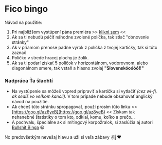 # Fico bingo

Návod na použitie:

1. Pri najbližšom vystúpení pána premiéra >> [klikni sem](http://www.bullshitbingo.net/cards/custom/?title=Fico+Bingo&exclamation=Slovensk%C3%B3o%C3%B3%C3%B3%C3%B3%21%21&free_square=SOROS&terms=Radi%C4%8Dovej+vl%C3%A1da%0D%0AMiklo%C5%A1%0D%0ADzurinda%0D%0AMajdan%0D%0AHyeny%0D%0AProstit%C3%BAtky%0D%0ABordel%0D%0ASlovensku+sa+dar%C3%AD%0D%0AMakroekonomick%C3%A9+ukazatele%0D%0AMD%C5%BD%0D%0AOpoz%C3%ADcia%0D%0AIlumin%C3%A1ti%0D%0A%C3%9A%C5%BEern%C3%ADk%0D%0AStrategick%C3%BD+partner%0D%0AZahrani%C4%8Dn%C3%BD+rukopis%0D%0APrezident%0D%0ADla%C5%BEobn%C3%A9+kocky%0D%0APolitick%C3%BD+kapit%C3%A1l%0D%0APrevrat%0D%0A%C3%9Astavn%C3%BD+s%C3%BAd%0D%0A%C3%9Astava%0D%0ANesp%C3%A1vam%0D%0AZvarky%0D%0APracujem+de%C5%88-noc%0D%0ANajlep%C5%A1%C3%AD+minister%0D%0A%C3%9Atok+na+vl%C3%A1du%0D%0A%C3%9Aspe%C5%A1n%C3%A9+predsedn%C3%ADctvo%0D%0A%C3%9Atok+na+predsedn%C3%ADctvo%0D%0ATanec+na+hroboch%0D%0ABezpe%C4%8Dnostn%C3%A1+rada%0D%0ABirmovka%0D%0A%C5%A0t%C3%A1tny+dlh%0D%0AUte%C4%8Denci%0D%0APravicov%C3%A1+vl%C3%A1da%0D%0ABratislavsk%C3%A1+kaviare%C5%88%0D%0ADa%C5%88ov%C3%BD+experiment%0D%0ANie+je+%C5%BEiadnym+tajomstvom%0D%0AScientol%C3%B3g%0D%0AVrece+zemiakov%0D%0AV+s%C3%BAlade+s+%C3%BAstavou%0D%0AExpertn%C3%A1+komisia%0D%0APani+redaktorka%0D%0AP%C3%A1n+redaktor%0D%0APosv%C3%A4tn%C3%A1+krava%0D%0AAbsol%C3%BAtne+%C5%A1tandardn%C3%A9%0D%0ANad%C5%A1tandardne+vysok%C3%A9+pr%C3%ADjmy%0D%0AMiliardov%C3%A9+zisky%0D%0AMusia+plati%C5%A5+viac%0D%0AAko+koza+n%C3%B4%C5%BE%0D%0AFinan%C4%8Dn%C3%A9+skupiny%0D%0AVlastizrada%0D%0AProvok%C3%A1cia+najhrub%C5%A1ieho+zrna%0D%0ANa+rozdiel+od+v%C3%A1s%0D%0ANarobia+sa+ako+hov%C3%A4d%C3%A1%0D%0AMatovi%C4%8D%0D%0ASul%C3%ADk%0D%0ASprostosti%0D%0AHl%C3%BAposti%0D%0AVlastnou+hlavou%0D%0ASa+nat%C3%ADska+ot%C3%A1zka%0D%0ASt%C3%A1le+plat%C3%AD+m%C3%B4j+v%C3%BDrok%0D%0ASoci%C3%A1lny+%C5%A1t%C3%A1t%0D%0AIstoty%0D%0AZ%C3%A1kern%C3%BD+a+premyslen%C3%BD+%C3%BAtok%0D%0ANorm%C3%A1lni+%C4%BEudia%0D%0AVyt%C4%BAka%C5%A5+kapit%C3%A1l%0D%0AImigranti%0D%0AMajstri+v+populizme%0D%0ALegit%C3%ADmne+prostriedky%0D%0AKr%C3%A1%C4%BE+Star%C3%BDch+Slov%C3%A1kov%0D%0ASv%C3%A4topluk%0D%0AJuraj+J%C3%A1no%C5%A1%C3%ADk%0D%0AZ%C3%A1kladom+n%C3%A1%C5%A1ho+%C3%BAspechu+je%0D%0APolicajn%C3%BD+zbor%0D%0AProkurat%C3%BAra%0D%0AAsistentka%0D%0AAj+vrabce+na+streche%0D%0ADia%C4%BEnica+do+Ko%C5%A1%C3%ADc%0D%0ANechajme+v+k%C4%BEude+pracova%C5%A5%0D%0ASoci%C3%A1lna+demokracia%0D%0ASlovensk%C3%A9+Elektr%C3%A1rne%0D%0AZlepenec%0D%0AHulv%C3%A1tskym+sp%C3%B4sobom+atakujete%0D%0ALen+idiot%0D%0AProsperita%0D%0AKontinuita%0D%0AZachovanie+demokracie%0D%0AMy+s+t%C3%BDm+ni%C4%8D+nem%C3%A1me%0D%0AGener%C3%A1lny+prokur%C3%A1tor%0D%0AKladieme+si+viacer%C3%AD+ot%C3%A1zku%0D%0ANa+v%C3%BDchodnom+Slovensku+ni%C4%8D+nie+je%0D%0AEur%C3%B3pska+%C3%9Ania%0D%0AJadro%0D%0AEurofondy%0D%0ASkutok+sa+nestal%0D%0ANeotravujte) <<
2. Ak sa ti nebudú páčiť náhodne zvolené políčka, tak stlač "obnovenie stránky"
3. Ak v priamom prenose padne výrok z políčka z tvojej kartičky, tak si túto zaznač
4. Políčko v strede hracej plochy je žolík.
5. Ak sa ti podarí získať 5 políčok v horizontálnom, vodorovnom, alebo diagonálnom smere, tak vstaň a hlasno zvolaj **"Slovenskóoóóó!!"**

### Nadpráca Ťa šlachtí

- Na vystúpenie sa môžeš vopred pripraviť a kartičku si vytlačiť *(cez wi-fi, ak sedíš vo veľkom kancli).* V tom prípade nebude obsahovať anglický návod na použitie.
- Ak chceš túto stránku spropagovať, použi prosím túto linku >> [https://goo.gl/az8yeB](https://goo.gl/az8yeB) << Získam tak nehanebné štatistiky o tom kto, odkial, komu, koľko a prečo...
- A pochvalu, špeciálne ak si mítingový korpožralok, si zaslúžia aj autori [Bullshit Binga](http://www.bullshitbingo.net) 😀

No predovšetkým nevešaj hlavu a uži si veľa zábavy ✌️🍿❤
